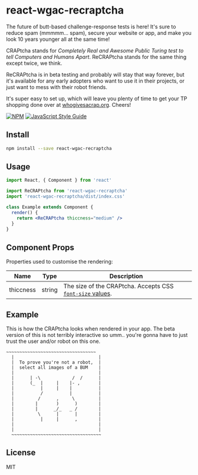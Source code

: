 # react-wgac-recraptcha

The future of butt-based challenge-response tests is here! It's sure to reduce spam (mmmmm... spam), secure your website or app, and make you look 10 years younger all at the same time!

CRAPtcha stands for *Completely Real and Awesome Public Turing test to tell Computers and Humans Apart*. ReCRAPtcha stands for the same thing except twice, we think.

ReCRAPtcha is in beta testing and probably will stay that way forever, but it's available for any early adopters who want to use it in their projects, or just want to mess with their robot friends.

It's super easy to set up, which will leave you plenty of time to get your TP shopping done over at [whogivesacrap.org](https://whogivesacrap.org). Cheers!

[![NPM](https://img.shields.io/npm/v/react-wgac-recraptcha.svg)](https://www.npmjs.com/package/react-wgac-recraptcha) [![JavaScript Style Guide](https://img.shields.io/badge/code_style-standard-brightgreen.svg)](https://standardjs.com)

## Install

```bash
npm install --save react-wgac-recraptcha
```

## Usage

```jsx
import React, { Component } from 'react'

import ReCRAPtcha from 'react-wgac-recraptcha'
import 'react-wgac-recraptcha/dist/index.css'

class Example extends Component {
  render() {
    return <ReCRAPtcha thiccness="medium" />
  }
}
```

## Component Props

Properties used to customise the rendering:


| Name  | Type | Description
| ------------- |:-------------:| ------- |
| thiccness      | string     | The size of the CRAPtcha. Accepts CSS [`font-size` values](https://developer.mozilla.org/en-US/docs/Web/CSS/font-size#values).

## Example

This is how the CRAPtcha looks when rendered in your app. The beta version of this is not terribly interactive so umm.. you're gonna have to just trust the user and/or robot on this one.


```
~~~~~~~~~~~~~~~~~~~~~~~~~~~~~~~~~~
  |                                |
  |  To prove you're not a robot,  |
  |  select all images of a BUM    |
  |                                |
  |      | -\            /  /      |
  |      (_  |     |    |- ,       |
  |          |     |    |          |
  |          /          |          |
  |         /      ,     \         |
  |        |       )      )        |
  |        |      _/_   _ /        |
  |         \      |      |        |
  |          |     |      ,        |
  |                                |
  |                                |
  ~~~~~~~~~~~~~~~~~~~~~~~~~~~~~~~~~~
```

## License

MIT
